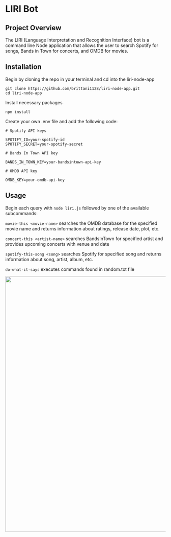 # LIRI Bot

## Project Overview

The LIRI (Language Interpretation and Recognition Interface) bot is a command line Node application that allows the user to search Spotify for songs, Bands in Town for concerts, and OMDB for movies. 

## Installation

Begin by cloning the repo in your terminal and cd into the liri-node-app
```
git clone https://github.com/brittani1128/liri-node-app.git
cd liri-node-app
```

Install necessary packages

```
npm install
```

Create your own .env file and add the following code:

```
# Spotify API keys

SPOTIFY_ID=your-spotify-id
SPOTIFY_SECRET=your-spotify-secret

# Bands In Town API key

BANDS_IN_TOWN_KEY=your-bandsintown-api-key

# OMDB API key

OMDB_KEY=your-omdb-api-key
```

## Usage

Begin each query with ```node liri.js``` followed by one of the available subcommands:

```movie-this <movie-name>``` searches the OMDB database for the specified movie name and returns information about ratings, release date, plot, etc. 

```concert-this <artist-name>``` searches BandsInTown for specified artist and provides upcoming concerts with venue and date 

```spotify-this-song <song>``` searches Spotify for specified song and returns information about song, artist, album, etc. 

```do-what-it-says``` executes commands found in random.txt file



<p align="center">
    <img src="images/liri.jpg" width="800px">
</p>